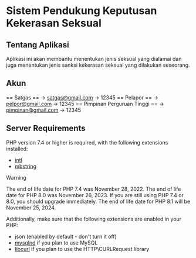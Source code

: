 # Sistem Pendukung Keputusan Kekerasan Seksual

## Tentang Aplikasi

Aplikasi ini akan membantu menentukan jenis seksual yang dialamai dan juga menentukan jenis sanksi kekerasan seksual yang dilakukan seseorang.

## Akun

== Satgas ==
-> satgas@gmail.com
-> 12345
== Pelapor ==
-> pelpor@gmail.com
-> 12345
== Pimpinan Perguruan Tinggi ==
-> pimpinan@gmail.com
-> 12345

## Server Requirements

PHP version 7.4 or higher is required, with the following extensions installed:

- [intl](http://php.net/manual/en/intl.requirements.php)
- [mbstring](http://php.net/manual/en/mbstring.installation.php)

> [!WARNING]
> The end of life date for PHP 7.4 was November 28, 2022.
> The end of life date for PHP 8.0 was November 26, 2023.
> If you are still using PHP 7.4 or 8.0, you should upgrade immediately.
> The end of life date for PHP 8.1 will be November 25, 2024.

Additionally, make sure that the following extensions are enabled in your PHP:

- json (enabled by default - don't turn it off)
- [mysqlnd](http://php.net/manual/en/mysqlnd.install.php) if you plan to use MySQL
- [libcurl](http://php.net/manual/en/curl.requirements.php) if you plan to use the HTTP\CURLRequest library
